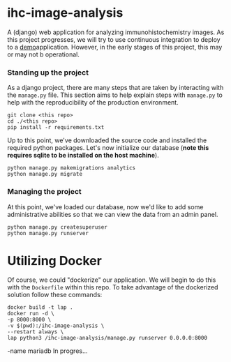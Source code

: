 # ihc-image-analysis
A (django) web application for analyzing immunohistochemistry images. As this project progresses, we will try to use continuous integration to deploy to a [demo](http://rapid-235.vm.duke.edu:8000/)application. However, in the early stages of this project, this may or may not b operational.


### Standing up the project
As a django project, there are many steps that are taken by interacting with
the `manage.py` file. This section aims to help explain steps with `manage.py` to
help with the reproducibility of the production environment.

```
git clone <this repo>
cd ./<this repo>
pip install -r requirements.txt
```

Up to this point, we've downloaded the source code and installed the required
python packages. Let's now initialize our database (**note this requires sqlite to be 
installed on the host machine**).

```
python manage.py makemigrations analytics
python manage.py migrate
```

### Managing the project
At this point, we've loaded our database, now we'd like to add some administrative abilities so that we can view the data from an admin panel.

```
python manage.py createsuperuser
python manage.py runserver
```

# Utilizing Docker
Of course, we could "dockerize" our application. We will begin to do this with
the `Dockerfile` within this repo. To take advantage of the dockerized solution follow
these commands:

```
docker build -t lap .
docker run -d \
-p 8000:8000 \
-v $(pwd):/ihc-image-analysis \
--restart always \
lap python3 /ihc-image-analysis/manage.py runserver 0.0.0.0:8000
```
-name mariadb
In progres...

